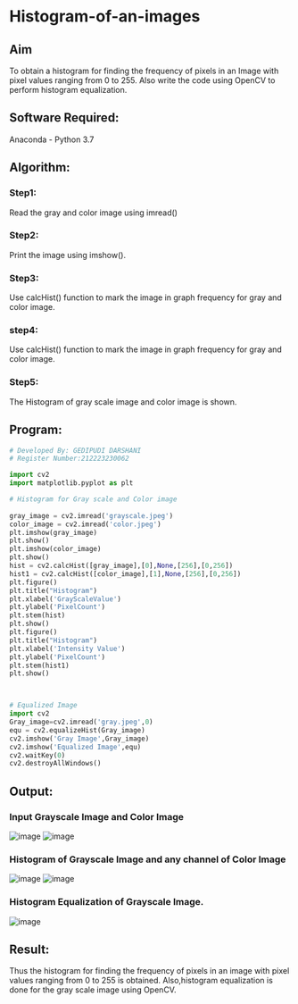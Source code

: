# Histogram-of-an-images
## Aim
To obtain a histogram for finding the frequency of pixels in an Image with pixel values ranging from 0 to 255. Also write the code using OpenCV to perform histogram equalization.

## Software Required:
Anaconda - Python 3.7

## Algorithm:
### Step1:
Read the gray and color image using imread()

### Step2:
Print the image using imshow().



### Step3:
Use calcHist() function to mark the image in graph frequency for gray and color image.

### step4:
Use calcHist() function to mark the image in graph frequency for gray and color image.

### Step5:
The Histogram of gray scale image and color image is shown.


## Program:
```python
# Developed By: GEDIPUDI DARSHANI
# Register Number:212223230062

import cv2
import matplotlib.pyplot as plt

# Histogram for Gray scale and Color image
 
gray_image = cv2.imread('grayscale.jpeg')
color_image = cv2.imread('color.jpeg')
plt.imshow(gray_image)
plt.show()
plt.imshow(color_image)
plt.show()
hist = cv2.calcHist([gray_image],[0],None,[256],[0,256])
hist1 = cv2.calcHist([color_image],[1],None,[256],[0,256])
plt.figure()
plt.title("Histogram")
plt.xlabel('GrayScaleValue')
plt.ylabel('PixelCount')
plt.stem(hist)
plt.show()
plt.figure()
plt.title("Histogram")
plt.xlabel('Intensity Value')
plt.ylabel('PixelCount')
plt.stem(hist1)
plt.show()



# Equalized Image
import cv2
Gray_image=cv2.imread('gray.jpeg',0)
equ = cv2.equalizeHist(Gray_image)
cv2.imshow('Gray Image',Gray_image)
cv2.imshow('Equalized Image',equ)
cv2.waitKey(0)
cv2.destroyAllWindows()

```
## Output:
### Input Grayscale Image and Color Image
![image](https://github.com/user-attachments/assets/e2116a9d-fffe-4d12-bea5-cf8e2e4cb778)
![image](https://github.com/user-attachments/assets/65e262d2-6c1e-4438-807b-ccf209ce43df)


### Histogram of Grayscale Image and any channel of Color Image
![image](https://github.com/user-attachments/assets/07e4aed1-803b-4c60-b927-55e772f8ec21)
![image](https://github.com/user-attachments/assets/63dc4d96-b755-4a82-becc-188eb49d7caf)



### Histogram Equalization of Grayscale Image.
![image](https://github.com/user-attachments/assets/6db35f06-1b11-433d-9c7d-015860bd6394)




## Result: 
Thus the histogram for finding the frequency of pixels in an image with pixel values ranging from 0 to 255 is obtained. Also,histogram equalization is done for the gray scale image using OpenCV.

